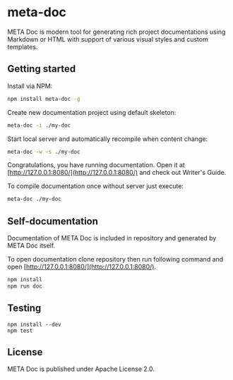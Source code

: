 # meta-doc
META Doc is modern tool for generating rich project documentations using Markdown or HTML with support of various visual styles and custom templates.

## Getting started

Install via NPM:

```bash
npm install meta-doc -g
```

Create new documentation project using default skeleton:

```bash
meta-doc -i ./my-doc
```

Start local server and automatically recompile when content change:

```bash
meta-doc -w -s ./my-doc
```

Congratulations, you have running documentation. Open it at [http://127.0.0.1:8080/](http://127.0.0.1:8080/) and check out Writer's Guide.

To compile documentation once without server just execute:

```bash
meta-doc ./my-doc
```

## Self-documentation

Documentation of META Doc is included in repository and generated by META Doc itself.

To open documentation clone repository then run following command and open [http://127.0.0.1:8080/](http://127.0.0.1:8080/).

```bash
npm install
npm run doc
```

## Testing
```
npm install --dev
npm test
```

## License
META Doc is published under Apache License 2.0.